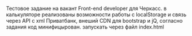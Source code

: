 Тестовое задание на вакант Front-end developer для Черкасс.
в калькуляторе реализованы возможности работы с localStorage и связь через API с xml Приватбанк,
внеший CDN для bootstrap и jQ,
согласно задания код минифицырован.
запускать через файл index.html
